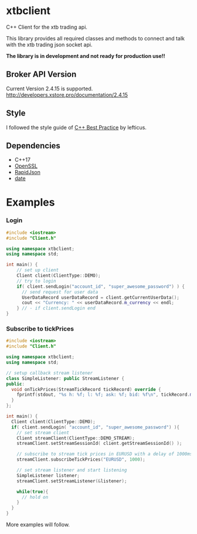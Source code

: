 # xtbclient
C++ Client for the xtb trading api.

This library provides all required classes and methods to connect and talk with the xtb trading json socket api.

**The library is in development and not ready for production use!!**

## Broker API Version
Current Version 2.4.15 is supported. http://developers.xstore.pro/documentation/2.4.15

## Style
I followed the style guide of [C++ Best Practice](https://github.com/lefticus/cppbestpractices) by lefticus. 

## Dependencies
- C++17 
- [OpenSSL](http://openssl.org/)
- [RapidJson](http://rapidjson.org/)
- [date](https://github.com/HowardHinnant/date)

# Examples

### Login
```C++
#include <iostream>
#include "Client.h"

using namespace xtbclient;
using namespace std;

int main() {
    // set up client
    Client client(ClientType::DEMO);
    // try to login
    if( client.sendLogin("account_id", "super_awesome_password") ) {
      // send request for user data
      UserDataRecord userDataRecord = client.getCurrentUserData();
      cout << "Currency: " << userDataRecord.m_currency << endl;
    } // - if client.sendLogin end
}
```

### Subscribe to tickPrices
```C++
#include <iostream>
#include "Client.h"

using namespace xtbclient;
using namespace std;

// setup callback stream listener
class SimpleListener: public StreamListener {
public:
  void onTickPrices(StreamTickRecord tickRecord) override {
    fprintf(stdout, "%s h: %f; l: %f; ask: %f; bid: %f\n", tickRecord.m_symbol.c_str(), tickRecord.m_high, tickRecord.m_low, tickRecord.m_ask, tickRecord.m_bid);
  }
};

int main() {
  Client client(ClientType::DEMO);
  if( client.sendLogin( "account_id", "super_awesome_password") ){
    // set stream client
    Client streamClient(ClientType::DEMO_STREAM);
    streamClient.setStreamSessionId( client.getStreamSessionId() );

    // subscribe to stream tick prices in EURUSD with a delay of 1000ms
    streamClient.subscribeTickPrices("EURUSD", 1000);

    // set stream listener and start listening
    SimpleListener listener;
    streamClient.setStreamListener(&listener);

    while(true){
      // hold on
    }
  }
}
```

More examples will follow.